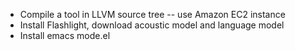 - Compile a tool in LLVM source tree -- use Amazon EC2 instance
- Install Flashlight, download acoustic model and language model
- Install emacs mode.el
